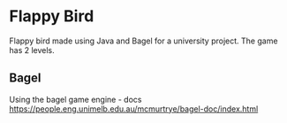 # Flappy Bird 
Flappy bird made using Java and Bagel for a university project. The game has 2 levels.

## Bagel
Using the bagel game engine - docs https://people.eng.unimelb.edu.au/mcmurtrye/bagel-doc/index.html

